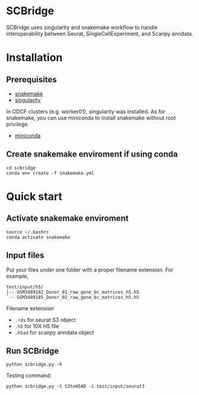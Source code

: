 # SCBridge
SCBridge uses singularity and snakemake workflow to handle interoperability between Seurat, SingleCellExperiment, and Scanpy anndata.

# Installation
## Prerequisites
* [snakemake](https://snakemake.readthedocs.io/en/stable/getting_started/installation.html)
* [singularity](https://sylabs.io/guides/3.5/user-guide/quick_start.html)

In ODCF clusters (e.g. worker01), singularity was installed. As for snakemake, you can use miniconda to install snakemake without root privilege.
* [miniconda](https://docs.conda.io/en/latest/miniconda.html)

## Create snakemake enviroment if using conda
```
cd scbridge
conda env create -f snakemake.yml
```

# Quick start
## Activate snakemake enviroment
```
source ~/.bashrc
conda activate snakemake
```

## Input files
Put your files under one folder with a proper filename extension. For example,
```
test/input/h5/
|-- GSM3489182_Donor_01_raw_gene_bc_matrices_h5.h5
`-- GSM3489185_Donor_02_raw_gene_bc_matrices_h5.h5
```
Filename extension
* `.rds` for seurat S3 object
* `.h5` for 10X H5 file
* `.h5ad` for scanpy anndata object 

## Run SCBridge
```
python scbridge.py -h
```
Testing command:
```
python scbridge.py -t S3toH5AD -i test/input/seurat3 
```
